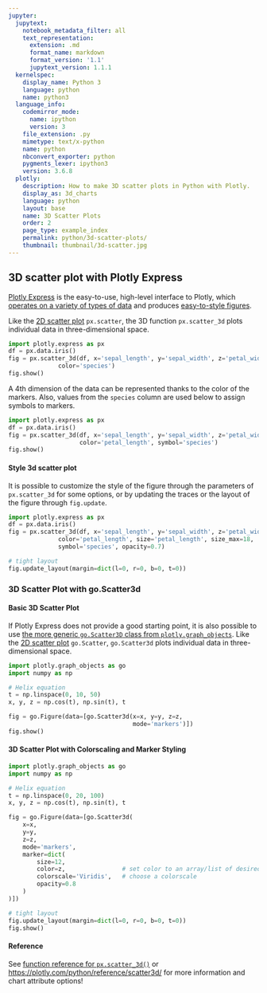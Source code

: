 ```yaml
---
jupyter:
  jupytext:
    notebook_metadata_filter: all
    text_representation:
      extension: .md
      format_name: markdown
      format_version: '1.1'
      jupytext_version: 1.1.1
  kernelspec:
    display_name: Python 3
    language: python
    name: python3
  language_info:
    codemirror_mode:
      name: ipython
      version: 3
    file_extension: .py
    mimetype: text/x-python
    name: python
    nbconvert_exporter: python
    pygments_lexer: ipython3
    version: 3.6.8
  plotly:
    description: How to make 3D scatter plots in Python with Plotly.
    display_as: 3d_charts
    language: python
    layout: base
    name: 3D Scatter Plots
    order: 2
    page_type: example_index
    permalink: python/3d-scatter-plots/
    thumbnail: thumbnail/3d-scatter.jpg
---
```


## 3D scatter plot with Plotly Express

[Plotly Express](/python/plotly-express/) is the easy-to-use, high-level interface to Plotly, which [operates on a variety of types of data](/python/px-arguments/) and produces [easy-to-style figures](/python/styling-plotly-express/).

Like the [2D scatter plot](https://plotly.com/python/line-and-scatter/) `px.scatter`, the 3D function `px.scatter_3d` plots individual data in three-dimensional space.

```python
import plotly.express as px
df = px.data.iris()
fig = px.scatter_3d(df, x='sepal_length', y='sepal_width', z='petal_width',
              color='species')
fig.show()
```

A 4th dimension of the data can be represented thanks to the color of the markers. Also, values from the `species` column are used below to assign symbols to markers.

```python
import plotly.express as px
df = px.data.iris()
fig = px.scatter_3d(df, x='sepal_length', y='sepal_width', z='petal_width',
                    color='petal_length', symbol='species')
fig.show()
```

#### Style 3d scatter plot

It is possible to customize the style of the figure through the parameters of `px.scatter_3d` for some options, or by updating the traces or the layout of the figure through `fig.update`.

```python
import plotly.express as px
df = px.data.iris()
fig = px.scatter_3d(df, x='sepal_length', y='sepal_width', z='petal_width',
              color='petal_length', size='petal_length', size_max=18,
              symbol='species', opacity=0.7)

# tight layout
fig.update_layout(margin=dict(l=0, r=0, b=0, t=0))
```

### 3D Scatter Plot with go.Scatter3d

#### Basic 3D Scatter Plot

If Plotly Express does not provide a good starting point, it is also possible to use [the more generic `go.Scatter3D` class from `plotly.graph_objects`](/python/graph-objects/).
Like the [2D scatter plot](https://plotly.com/python/line-and-scatter/) `go.Scatter`, `go.Scatter3d` plots individual data in three-dimensional space.

```python
import plotly.graph_objects as go
import numpy as np

# Helix equation
t = np.linspace(0, 10, 50)
x, y, z = np.cos(t), np.sin(t), t

fig = go.Figure(data=[go.Scatter3d(x=x, y=y, z=z,
                                   mode='markers')])
fig.show()
```

#### 3D Scatter Plot with Colorscaling and Marker Styling

```python
import plotly.graph_objects as go
import numpy as np

# Helix equation
t = np.linspace(0, 20, 100)
x, y, z = np.cos(t), np.sin(t), t

fig = go.Figure(data=[go.Scatter3d(
    x=x,
    y=y,
    z=z,
    mode='markers',
    marker=dict(
        size=12,
        color=z,                # set color to an array/list of desired values
        colorscale='Viridis',   # choose a colorscale
        opacity=0.8
    )
)])

# tight layout
fig.update_layout(margin=dict(l=0, r=0, b=0, t=0))
fig.show()
```

#### Reference

See [function reference for `px.scatter_3d()`](https://plotly.com/python-api-reference/generated/plotly.express.scatter_3d) or https://plotly.com/python/reference/scatter3d/ for more information and chart attribute options!
